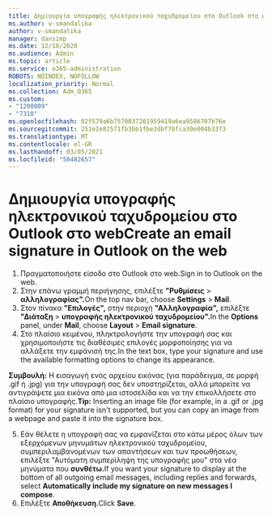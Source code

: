 ```yaml
---
title: Δημιουργία υπογραφής ηλεκτρονικού ταχυδρομείου στο Outlook στο web
ms.author: v-smandalika
author: v-smandalika
manager: dansimp
ms.date: 12/18/2020
ms.audience: Admin
ms.topic: article
ms.service: o365-administration
ROBOTS: NOINDEX, NOFOLLOW
localization_priority: Normal
ms.collection: Adm_O365
ms.custom:
- "1200009"
- "7310"
ms.openlocfilehash: 02f579a6b7570037261959419a6ea9586707b76e
ms.sourcegitcommit: 251e2e82571fb3bb1fbe3dbf7bfca30e004b3373
ms.translationtype: MT
ms.contentlocale: el-GR
ms.lasthandoff: 03/05/2021
ms.locfileid: "50482657"
---
```

# <a name="create-an-email-signature-in-outlook-on-the-web"></a><span data-ttu-id="e5699-102">Δημιουργία υπογραφής ηλεκτρονικού ταχυδρομείου στο Outlook στο web</span><span class="sxs-lookup"><span data-stu-id="e5699-102">Create an email signature in Outlook on the web</span></span>

1. <span data-ttu-id="e5699-103">Πραγματοποιήστε είσοδο στο Outlook στο web.</span><span class="sxs-lookup"><span data-stu-id="e5699-103">Sign in to Outlook on the web.</span></span>
2. <span data-ttu-id="e5699-104">Στην επάνω γραμμή περιήγησης, επιλέξτε **"Ρυθμίσεις**  >  **αλληλογραφίας".**</span><span class="sxs-lookup"><span data-stu-id="e5699-104">On the top nav bar, choose **Settings** > **Mail**.</span></span>
3. <span data-ttu-id="e5699-105">Στον πίνακα **"Επιλογές",** στην περιοχή **"Αλληλογραφία",** επιλέξτε **"Διάταξη**  >  **υπογραφής ηλεκτρονικού ταχυδρομείου".**</span><span class="sxs-lookup"><span data-stu-id="e5699-105">In the **Options** panel, under **Mail**, choose **Layout** > **Email signature**.</span></span>
4. <span data-ttu-id="e5699-106">Στο πλαίσιο κειμένου, πληκτρολογήστε την υπογραφή σας και χρησιμοποιήστε τις διαθέσιμες επιλογές μορφοποίησης για να αλλάξετε την εμφάνισή της.</span><span class="sxs-lookup"><span data-stu-id="e5699-106">In the text box, type your signature and use the available formatting options to change its appearance.</span></span>

<span data-ttu-id="e5699-107">**Συμβουλή:** Η εισαγωγή ενός αρχείου εικόνας (για παράδειγμα, σε μορφή .gif ή .jpg) για την υπογραφή σας δεν υποστηρίζεται, αλλά μπορείτε να αντιγράψετε μια εικόνα από μια ιστοσελίδα και να την επικολλήσετε στο πλαίσιο υπογραφής.</span><span class="sxs-lookup"><span data-stu-id="e5699-107">**Tip:** Inserting an image file (for example, in a .gif or .jpg format) for your signature isn't supported, but you can copy an image from a webpage and paste it into the signature box.</span></span>

5. <span data-ttu-id="e5699-108">Εάν θέλετε η υπογραφή σας να εμφανίζεται στο κάτω μέρος όλων των εξερχόμενων μηνυμάτων ηλεκτρονικού ταχυδρομείου, συμπεριλαμβανομένων των απαντήσεων και των προωθήσεων, επιλέξτε "Αυτόματη συμπερίληψη της υπογραφής μου" στα νέα μηνύματα που **συνθέτω.**</span><span class="sxs-lookup"><span data-stu-id="e5699-108">If you want your signature to display at the bottom of all outgoing email messages, including replies and forwards, select **Automatically include my signature on new messages I compose**.</span></span>
6. <span data-ttu-id="e5699-109">Επιλέξτε **Αποθήκευση**.</span><span class="sxs-lookup"><span data-stu-id="e5699-109">Click **Save**.</span></span>
